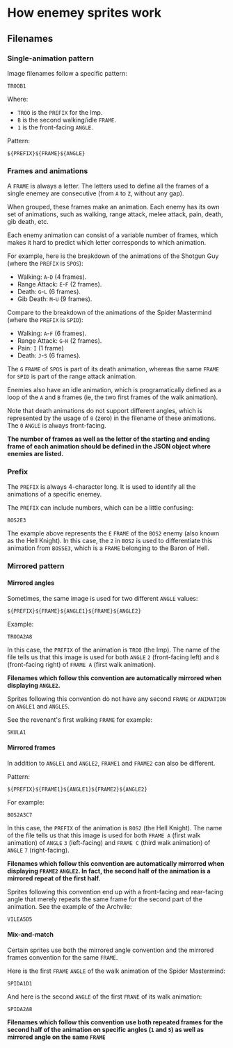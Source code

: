 # How enemey sprites work

## Filenames

### Single-animation pattern

Image filenames follow a specific pattern:

```
TROOB1
```

Where:
* `TROO` is the `PREFIX` for the Imp.
* `B` is the second walking/idle `FRAME`.
* `1` is the front-facing `ANGLE`.

Pattern:

```
${PREFIX}${FRAME}${ANGLE}
```

### Frames and animations

A `FRAME` is always a letter. The letters used to define all the frames of a single enemey are consecutive (from `A` to `Z`, without any gap).

When grouped, these frames make an animation. Each enemy has its own set of animations, such as walking, range attack, melee attack, pain, death, gib death, etc.

Each enemy animation can consist of a variable number of frames, which makes it hard to predict which letter corresponds to which animation.

For example, here is the breakdown of the animations of the Shotgun Guy (where the `PREFIX` is `SPOS`):
* Walking: `A`-`D` (4 frames).
* Range Attack: `E`-`F` (2 frames).
* Death: `G`-`L` (6 frames).
* Gib Death: `M`-`U` (9 frames).

Compare to the breakdown of the animations of the Spider Mastermind (where the `PREFIX` is `SPID`):

* Walking: `A`-`F` (6 frames).
* Range Attack: `G`-`H` (2 frames).
* Pain: `I` (1 frame)
* Death: `J`-`S` (6 frames).

The `G` `FRAME` of `SPOS` is part of its death animation, whereas the same `FRAME` for `SPID` is part of the range attack animation.

Enemies also have an idle animation, which is programatically defined as a loop of the `A` and `B` frames (ie, the two first frames of the walk animation).

Note that death animations do not support different angles, which is represented by the usage of `0` (zero) in the filename of these animations. The `0` `ANGLE` is always front-facing.

**The number of frames as well as the letter of the starting and ending frame of each animation should be defined in the JSON object where enemies are listed.**

### Prefix

The `PREFIX` is always 4-character long. It is used to identify all the animations of a specific enemey.

The `PREFIX` can include numbers, which can be a little confusing:

```
BOS2E3
```

The example above represents the `E` `FRAME` of the `BOS2` enemy (also known as the Hell Knight). In this case, the `2` in `BOS2` is used to differentiate this animation from `BOSSE3`, which is a `FRAME` belonging to the Baron of Hell.


### Mirrored pattern

#### Mirrored angles

Sometimes, the same image is used for two different `ANGLE` values:

```
${PREFIX}${FRAME}${ANGLE1}${FRAME}${ANGLE2}
```
Example:

```
TROOA2A8
```

In this case, the `PREFIX` of the animation is `TROO` (the Imp). The name of the file tells us that this image is used for both `ANGLE` `2` (front-facing left) and `8` (front-facing right) of `FRAME A` (first walk animation).

**Filenames which follow this convention are automatically mirrored when displaying `ANGLE2`.**

Sprites following this convention do not have any second `FRAME` or `ANIMATION` on `ANGLE1` and `ANGLE5`.

See the revenant's first walking `FRAME` for example:

```
SKULA1

```

#### Mirrored frames

In addition to `ANGLE1` and `ANGLE2`, `FRAME1` and `FRAME2` can also be different. 

Pattern:
```
${PREFIX}${FRAME1}${ANGLE1}${FRAME2}${ANGLE2}
```

For example:

```
BOS2A3C7
```

In this case, the `PREFIX` of the animation is `BOS2` (the Hell Knight). The name of the file tells us that this image is used for both `FRAME A` (first walk animation) of `ANGLE` `3` (left-facing) and `FRAME C` (third walk animation) of `ANGLE` `7` (right-facing).

**Filenames which follow this convention are automatically  mirrorred when displaying `FRAME2` `ANGLE2`. In fact, the second half of the animation is a mirrored repeat of the first half.**

Sprites following this convention end up with a front-facing and rear-facing angle that merely repeats the same frame for the second part of the animation. See the example of the Archvile:

```
VILEA5D5
```

#### Mix-and-match

Certain sprites use both the mirrored angle convention and the mirrored frames convention for the same `FRAME`.

Here is the first `FRAME` `ANGLE` of the walk animation of the Spider Mastermind:

```
SPIDA1D1
```

And here is the second `ANGLE` of the first `FRANE`  of its walk animation:

```
SPIDA2A8
```

**Filenames which follow this convention use both repeated frames for the second half of the animation on specific angles (`1` and `5`) as well as mirrored angle on the same `FRAME`**